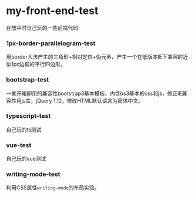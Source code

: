 # my-front-end-test

存放平时自己玩的一些前端代码

### 1px-border-parallelogram-test
用border大法产生的三角形+相对定位+伪元素，产生一个在低版本IE下兼容的近似1px边框的平行四边形。

### bootstrap-test
一套开箱即用的兼容性bootstrap3基本模板，内含bs3基本的css和js，修正IE兼容性用js库，jQuery 1.12，修改HTML默认语言为简体中文。

### typescript-test
自己玩的ts测试

### vue-test
自己玩的vue测试

### writing-mode-test
利用CSS属性`writing-mode`的布局实验。
